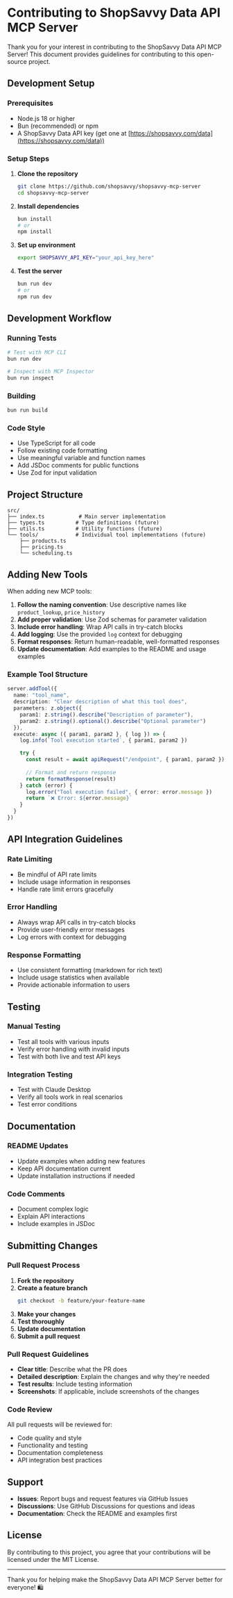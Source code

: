 # Contributing to ShopSavvy Data API MCP Server

Thank you for your interest in contributing to the ShopSavvy Data API MCP Server! This document provides guidelines for contributing to this open-source project.

## Development Setup

### Prerequisites

- Node.js 18 or higher
- Bun (recommended) or npm
- A ShopSavvy Data API key (get one at [https://shopsavvy.com/data](https://shopsavvy.com/data))

### Setup Steps

1. **Clone the repository**
   ```bash
   git clone https://github.com/shopsavvy/shopsavvy-mcp-server
   cd shopsavvy-mcp-server
   ```

2. **Install dependencies**
   ```bash
   bun install
   # or
   npm install
   ```

3. **Set up environment**
   ```bash
   export SHOPSAVVY_API_KEY="your_api_key_here"
   ```

4. **Test the server**
   ```bash
   bun run dev
   # or
   npm run dev
   ```

## Development Workflow

### Running Tests
```bash
# Test with MCP CLI
bun run dev

# Inspect with MCP Inspector
bun run inspect
```

### Building
```bash
bun run build
```

### Code Style

- Use TypeScript for all code
- Follow existing code formatting
- Use meaningful variable and function names
- Add JSDoc comments for public functions
- Use Zod for input validation

## Project Structure

```
src/
├── index.ts           # Main server implementation
├── types.ts          # Type definitions (future)
├── utils.ts          # Utility functions (future)
└── tools/            # Individual tool implementations (future)
    ├── products.ts
    ├── pricing.ts
    └── scheduling.ts
```

## Adding New Tools

When adding new MCP tools:

1. **Follow the naming convention**: Use descriptive names like `product_lookup`, `price_history`
2. **Add proper validation**: Use Zod schemas for parameter validation
3. **Include error handling**: Wrap API calls in try-catch blocks
4. **Add logging**: Use the provided `log` context for debugging
5. **Format responses**: Return human-readable, well-formatted responses
6. **Update documentation**: Add examples to the README and usage examples

### Example Tool Structure

```typescript
server.addTool({
  name: "tool_name",
  description: "Clear description of what this tool does",
  parameters: z.object({
    param1: z.string().describe("Description of parameter"),
    param2: z.string().optional().describe("Optional parameter")
  }),
  execute: async ({ param1, param2 }, { log }) => {
    log.info(`Tool execution started`, { param1, param2 })

    try {
      const result = await apiRequest("/endpoint", { param1, param2 })
      
      // Format and return response
      return formatResponse(result)
    } catch (error) {
      log.error("Tool execution failed", { error: error.message })
      return `❌ Error: ${error.message}`
    }
  }
})
```

## API Integration Guidelines

### Rate Limiting
- Be mindful of API rate limits
- Include usage information in responses
- Handle rate limit errors gracefully

### Error Handling
- Always wrap API calls in try-catch blocks
- Provide user-friendly error messages
- Log errors with context for debugging

### Response Formatting
- Use consistent formatting (markdown for rich text)
- Include usage statistics when available
- Provide actionable information to users

## Testing

### Manual Testing
- Test all tools with various inputs
- Verify error handling with invalid inputs
- Test with both live and test API keys

### Integration Testing
- Test with Claude Desktop
- Verify all tools work in real scenarios
- Test error conditions

## Documentation

### README Updates
- Update examples when adding new features
- Keep API documentation current
- Update installation instructions if needed

### Code Comments
- Document complex logic
- Explain API interactions
- Include examples in JSDoc

## Submitting Changes

### Pull Request Process

1. **Fork the repository**
2. **Create a feature branch**
   ```bash
   git checkout -b feature/your-feature-name
   ```
3. **Make your changes**
4. **Test thoroughly**
5. **Update documentation**
6. **Submit a pull request**

### Pull Request Guidelines

- **Clear title**: Describe what the PR does
- **Detailed description**: Explain the changes and why they're needed
- **Test results**: Include testing information
- **Screenshots**: If applicable, include screenshots of the changes

### Code Review

All pull requests will be reviewed for:
- Code quality and style
- Functionality and testing
- Documentation completeness
- API integration best practices

## Support

- **Issues**: Report bugs and request features via GitHub Issues
- **Discussions**: Use GitHub Discussions for questions and ideas
- **Documentation**: Check the README and examples first

## License

By contributing to this project, you agree that your contributions will be licensed under the MIT License.

---

Thank you for helping make the ShopSavvy Data API MCP Server better for everyone! 🛍️